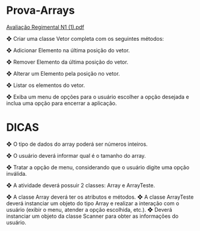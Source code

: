 # Prova-Arrays

[Avaliação Regimental N1 (1).pdf](https://github.com/Dev-RichardZamoner/Prova-Arrays/files/12674075/Avaliacao.Regimental.N1.1.pdf)


❖ Criar uma classe Vetor completa com os seguintes métodos:

❖ Adicionar Elemento na última posição do vetor.

❖ Remover Elemento da última posição do vetor.

❖ Alterar um Elemento pela posição no vetor.

❖ Listar os elementos do vetor.

❖ Exiba um menu de opções para o usuário escolher a 
opção desejada e inclua uma opção para encerrar a 
aplicação.

# DICAS

❖ O tipo de dados do array poderá ser números inteiros.

❖ O usuário deverá informar qual é o tamanho do array.

❖ Tratar a opção de menu, considerando que o usuário digite uma 
opção inválida.

❖ A atividade deverá possuir 2 classes: Array e ArrayTeste. 

❖ A classe Array deverá ter os atributos e métodos.
❖ A classe ArrayTeste deverá instanciar um objeto do tipo Array e 
realizar a interação com o usuário (exibir o menu, atender a opção 
escolhida, etc.).
❖ Deverá instanciar um objeto da classe Scanner para obter as 
informações do usuário.
